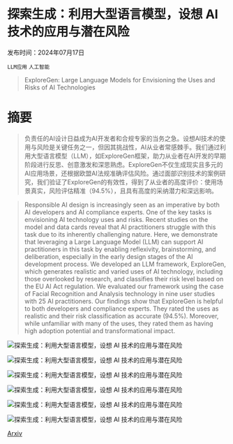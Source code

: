 # 探索生成：利用大型语言模型，设想 AI 技术的应用与潜在风险

发布时间：2024年07月17日

`LLM应用` `人工智能`

> ExploreGen: Large Language Models for Envisioning the Uses and Risks of AI Technologies

# 摘要

> 负责任的AI设计日益成为AI开发者和合规专家的当务之急。设想AI技术的使用与风险是关键任务之一，但因其挑战性，AI从业者常感棘手。我们通过利用大型语言模型（LLM），如ExploreGen框架，助力从业者在AI开发的早期阶段进行反思、创意激发和深思熟虑。ExploreGen不仅生成现实且多元的AI应用场景，还根据欧盟AI法规准确评估风险。通过面部识别技术的案例研究，我们验证了ExploreGen的有效性，得到了从业者的高度评价：使用场景真实，风险评估精准（94.5%），且具有高度的采纳潜力和深远影响。

> Responsible AI design is increasingly seen as an imperative by both AI developers and AI compliance experts. One of the key tasks is envisioning AI technology uses and risks. Recent studies on the model and data cards reveal that AI practitioners struggle with this task due to its inherently challenging nature. Here, we demonstrate that leveraging a Large Language Model (LLM) can support AI practitioners in this task by enabling reflexivity, brainstorming, and deliberation, especially in the early design stages of the AI development process. We developed an LLM framework, ExploreGen, which generates realistic and varied uses of AI technology, including those overlooked by research, and classifies their risk level based on the EU AI Act regulation. We evaluated our framework using the case of Facial Recognition and Analysis technology in nine user studies with 25 AI practitioners. Our findings show that ExploreGen is helpful to both developers and compliance experts. They rated the uses as realistic and their risk classification as accurate (94.5%). Moreover, while unfamiliar with many of the uses, they rated them as having high adoption potential and transformational impact.

![探索生成：利用大型语言模型，设想 AI 技术的应用与潜在风险](../../../paper_images/2407.12454/x1.png)

![探索生成：利用大型语言模型，设想 AI 技术的应用与潜在风险](../../../paper_images/2407.12454/x2.png)

![探索生成：利用大型语言模型，设想 AI 技术的应用与潜在风险](../../../paper_images/2407.12454/x3.png)

![探索生成：利用大型语言模型，设想 AI 技术的应用与潜在风险](../../../paper_images/2407.12454/x4.png)

![探索生成：利用大型语言模型，设想 AI 技术的应用与潜在风险](../../../paper_images/2407.12454/x5.png)

![探索生成：利用大型语言模型，设想 AI 技术的应用与潜在风险](../../../paper_images/2407.12454/x6.png)

[Arxiv](https://arxiv.org/abs/2407.12454)
